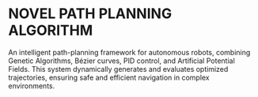 # NOVEL PATH PLANNING ALGORITHM
An intelligent path-planning framework for autonomous robots, combining Genetic Algorithms, Bézier curves, PID control, and Artificial Potential Fields. This system dynamically generates and evaluates optimized trajectories, ensuring safe and efficient navigation in complex environments. 
